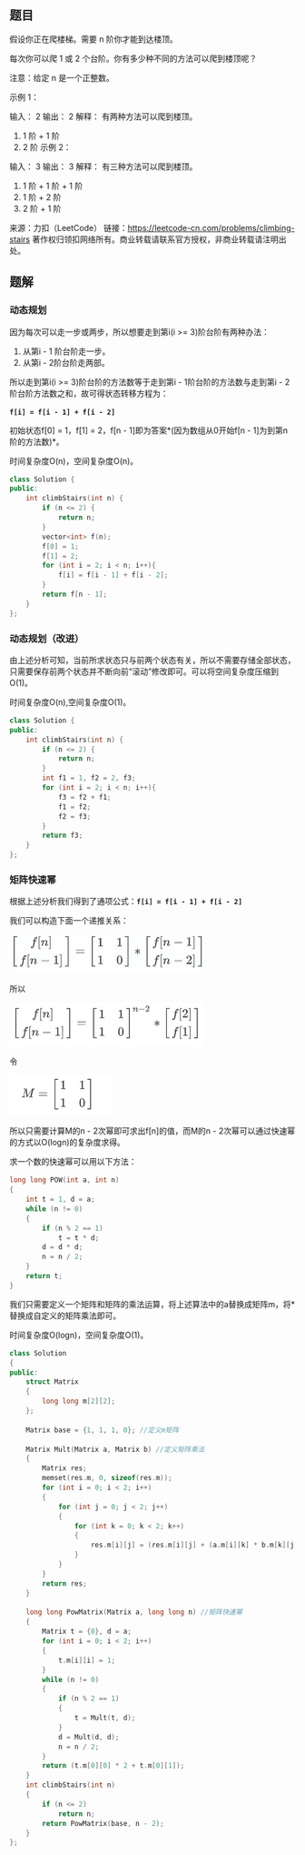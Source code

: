 ## 题目

假设你正在爬楼梯。需要 n 阶你才能到达楼顶。

每次你可以爬 1 或 2 个台阶。你有多少种不同的方法可以爬到楼顶呢？

注意：给定 n 是一个正整数。

示例 1：

输入： 2
输出： 2
解释： 有两种方法可以爬到楼顶。
1.  1 阶 + 1 阶
2.  2 阶
示例 2：

输入： 3
输出： 3
解释： 有三种方法可以爬到楼顶。
1.  1 阶 + 1 阶 + 1 阶
2.  1 阶 + 2 阶
3.  2 阶 + 1 阶

来源：力扣（LeetCode）
链接：https://leetcode-cn.com/problems/climbing-stairs
著作权归领扣网络所有。商业转载请联系官方授权，非商业转载请注明出处。

## 题解

### 动态规划

因为每次可以走一步或两步，所以想要走到第i(i >= 3)阶台阶有两种办法：

1. 从第i - 1 阶台阶走一步。
2. 从第i - 2阶台阶走两部。

所以走到第i(i >= 3)阶台阶的方法数等于走到第i - 1阶台阶的方法数与走到第i - 2阶台阶方法数之和，故可得状态转移方程为：

**`f[i] = f[i - 1] + f[i - 2]`**

初始状态f[0] = 1，f[1] = 2，f[n - 1]即为答案*(因为数组从0开始f[n - 1]为到第n阶的方法数)*。

时间复杂度O(n)，空间复杂度O(n)。

```c++
class Solution {
public:
    int climbStairs(int n) {
        if (n <= 2) {
            return n;
        }
        vector<int> f(n);
        f[0] = 1;
        f[1] = 2;
        for (int i = 2; i < n; i++){
            f[i] = f[i - 1] + f[i - 2];
        }
        return f[n - 1];
    }
};
```

### 动态规划（改进）

由上述分析可知，当前所求状态只与前两个状态有关，所以不需要存储全部状态，只需要保存前两个状态并不断向前“滚动”修改即可。可以将空间复杂度压缩到O(1)。

时间复杂度O(n),空间复杂度O(1)。

```c++
class Solution {
public:
    int climbStairs(int n) {
        if (n <= 2) {
            return n;
        }
        int f1 = 1, f2 = 2, f3;
        for (int i = 2; i < n; i++){
            f3 = f2 + f1;
            f1 = f2;
            f2 = f3;
        }
        return f3;
    }
};
```

### 矩阵快速幂

根据上述分析我们得到了通项公式：**`f[i] = f[i - 1] + f[i - 2]`**

我们可以构造下面一个递推关系：

![3.png](Picture/70/1.png)

所以

![3.png](Picture/70/2.png)

令

![3.png](Picture/70/3.png)

所以只需要计算M的n - 2次幂即可求出f[n]的值，而M的n - 2次幂可以通过快速幂的方式以O(logn)的复杂度求得。

求一个数的快速幂可以用以下方法：

```c++
long long POW(int a, int n)
{
    int t = 1, d = a;
    while (n != 0)
    {
        if (n % 2 == 1)
            t = t * d;
        d = d * d;
        n = n / 2;
    }
    return t;
}
```

我们只需要定义一个矩阵和矩阵的乘法运算，将上述算法中的a替换成矩阵m，将*替换成自定义的矩阵乘法即可。

时间复杂度O(logn)，空间复杂度O(1)。

```c++
class Solution
{
public:
    struct Matrix
    {
        long long m[2][2];
    };

    Matrix base = {1, 1, 1, 0}; //定义m矩阵

    Matrix Mult(Matrix a, Matrix b) //定义矩阵乘法
    {
        Matrix res;
        memset(res.m, 0, sizeof(res.m));
        for (int i = 0; i < 2; i++)
        {
            for (int j = 0; j < 2; j++)
            {
                for (int k = 0; k < 2; k++)
                {
                    res.m[i][j] = (res.m[i][j] + (a.m[i][k] * b.m[k][j]));
                }
            }
        }
        return res;
    }

    long long PowMatrix(Matrix a, long long n) //矩阵快速幂
    {
        Matrix t = {0}, d = a;
        for (int i = 0; i < 2; i++)
        {
            t.m[i][i] = 1;
        }
        while (n != 0)
        {
            if (n % 2 == 1)
            {
                t = Mult(t, d);
            }
            d = Mult(d, d);
            n = n / 2;
        }
        return (t.m[0][0] * 2 + t.m[0][1]);
    }
    int climbStairs(int n)
    {
        if (n <= 2)
            return n;
        return PowMatrix(base, n - 2);
    }
};
```



